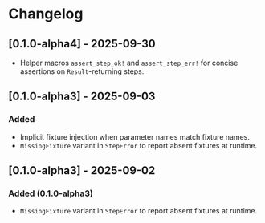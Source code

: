 # Changelog

## [0.1.0-alpha4] - 2025-09-30

- Helper macros `assert_step_ok!` and `assert_step_err!` for concise assertions
  on `Result`-returning steps.

## [0.1.0-alpha3] - 2025-09-03

### Added

- Implicit fixture injection when parameter names match fixture names.
- `MissingFixture` variant in `StepError` to report absent fixtures at runtime.

## [0.1.0-alpha3] - 2025-09-02

### Added (0.1.0-alpha3)

- `MissingFixture` variant in `StepError` to report absent fixtures at runtime.
